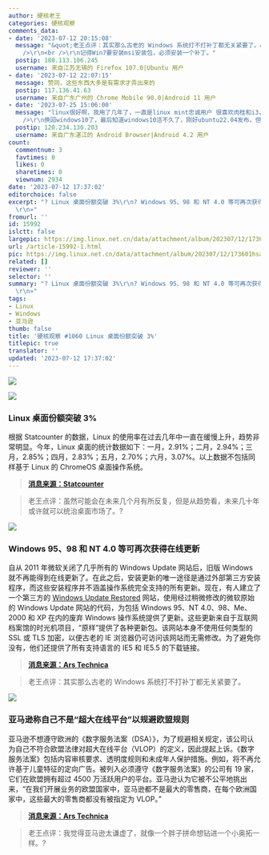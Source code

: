 ```yaml
---
author: 硬核老王
categories: 硬核观察
comments_data:
- date: '2023-07-12 20:15:08'
  message: "&quot;老王点评：其实那么古老的 Windows 系统打不打补丁都无关紧要了。&quot;<br />\r\n<br />\r\n很多工业设备的软件仅支持XP，好一点的支持到Win7。设备一用几十年。设备不报废，软件不更新。<br
    />\r\n<br />\r\n记得Win7要安装msi安装包，必须安装一个补丁。"
  postip: 180.113.106.245
  username: 来自江苏无锡的 Firefox 107.0|Ubuntu 用户
- date: '2023-07-12 22:07:15'
  message: 赞同，这些东西大多是有需求才弄出来的
  postip: 117.136.41.63
  username: 来自广东广州的 Chrome Mobile 90.0|Android 11 用户
- date: '2023-07-25 15:06:00'
  message: "linux很好啊，我用了几年了，一直是linux mint忠诚用户 很喜欢肉桂和i3，linux也许是反微软windows垄断的好机会，windows越来越难用了，尤其是windows11发布以后我试了一下，又<br
    />\r\n换回windows10了，最后知道windows10活不久了，刚好ubuntu22.04发布，但对英伟达十分不友好，于是转型linux mint了，他也差不到哪去"
  postip: 120.234.130.203
  username: 来自广东湛江的 Android Browser|Android 4.2 用户
count:
  commentnum: 3
  favtimes: 0
  likes: 0
  sharetimes: 0
  viewnum: 2934
date: '2023-07-12 17:37:02'
editorchoice: false
excerpt: "? Linux 桌面份额突破 3%\r\n? Windows 95、98 和 NT 4.0 等可再次获得在线更新\r\n? 亚马逊称自己不是“超大在线平台”以规避欧盟规则\r\n»
  \r\n»"
fromurl: ''
id: 15992
islctt: false
largepic: https://img.linux.net.cn/data/attachment/album/202307/12/173601hsaqy8sebyer0aey.jpg
url: /article-15992-1.html
pic: https://img.linux.net.cn/data/attachment/album/202307/12/173601hsaqy8sebyer0aey.jpg.thumb.jpg
related: []
reviewer: ''
selector: ''
summary: "? Linux 桌面份额突破 3%\r\n? Windows 95、98 和 NT 4.0 等可再次获得在线更新\r\n? 亚马逊称自己不是“超大在线平台”以规避欧盟规则\r\n»
  \r\n»"
tags:
- Linux
- Windows
- 亚马逊
thumb: false
title: '硬核观察 #1060 Linux 桌面份额突破 3%'
titlepic: true
translator: ''
updated: '2023-07-12 17:37:02'
---
```


![](https://img.linux.net.cn/data/attachment/album/202307/12/173601hsaqy8sebyer0aey.jpg)


![](https://img.linux.net.cn/data/attachment/album/202307/12/173610dlfhtdelcwzdtgct.jpg)


### Linux 桌面份额突破 3%


根据 Statcounter 的数据，Linux 的使用率在过去几年中一直在缓慢上升，趋势非常明显。今年，Linux 桌面的统计数据如下：一月，2.91%；二月，2.94%；三月，2.85%；四月，2.83%；五月，2.70%；六月，3.07%。以上数据不包括同样基于 Linux 的 ChromeOS 桌面操作系统。



> 
> **[消息来源：Statcounter](https://gs.statcounter.com/os-market-share/desktop/worldwide)**
> 
> 
> 



> 
> 老王点评：虽然可能会在未来几个月有所反复，但是从趋势看，未来几十年或许就可以统治桌面市场了。?
> 
> 
> 


![](https://img.linux.net.cn/data/attachment/album/202307/12/173627k0nfsxkfcge7eesf.jpg)


### Windows 95、98 和 NT 4.0 等可再次获得在线更新


自从 2011 年微软关闭了几乎所有的 Windows Update 网站后，旧版 Windows 就不再能得到在线更新了。在此之后，安装更新的唯一途径是通过外部第三方安装程序，而这些安装程序并不涵盖操作系统完全支持的所有更新。现在，有人建立了一个第三方的 [Windows Update Restored](http://windowsupdaterestored.com/) 网站，使用经过稍微修改的微软原始的 Windows Update 网站的代码，为包括 Windows 95、NT 4.0、98、Me、2000 和 XP 在内的废弃 Windows 操作系统提供了更新。这些更新来自于互联网档案馆的时光机项目，“原样”提供了各种更新包。该网站本身不使用任何类型的 SSL 或 TLS 加密，以便古老的 IE 浏览器仍可访问该网站而无需修改。为了避免你没有，他们还提供了所有支持语言的 IE5 和 IE5.5 的下载链接。



> 
> **[消息来源：Ars Technica](https://arstechnica.com/gadgets/2023/07/windows-95-98-and-other-decrepit-versions-can-grab-online-updates-again/)**
> 
> 
> 



> 
> 老王点评：其实那么古老的 Windows 系统打不打补丁都无关紧要了。
> 
> 
> 


![](https://img.linux.net.cn/data/attachment/album/202307/12/173644yhc71xnaeh6x6356.jpg)


### 亚马逊称自己不是“超大在线平台”以规避欧盟规则


亚马逊不想遵守欧洲的《数字服务法案（DSA）》，为了规避相关规定，该公司认为自己不符合欧盟法律对超大在线平台（VLOP）的定义，因此提起上诉。《数字服务法案》包括内容审核要求、透明度规则和未成年人保护措施。例如，将不再允许基于儿童特征的定向广告。被列入必须遵守《数字服务法案》的公司有 19 家，它们在欧盟拥有超过 4500 万活跃用户的平台。亚马逊认为它被不公平地挑出来，“在我们开展业务的欧盟国家中，亚马逊都不是最大的零售商，在每个欧洲国家中，这些最大的零售商都没有被指定为 VLOP。”



> 
> **[消息来源：Ars Technica](https://arstechnica.com/tech-policy/2023/07/amazon-claims-it-isnt-a-very-large-online-platform-to-evade-eu-rules/)**
> 
> 
> 



> 
> 老王点评：我觉得亚马逊太谦虚了，就像一个胖子拼命想钻进一个小奥拓一样。?
> 
> 
>
